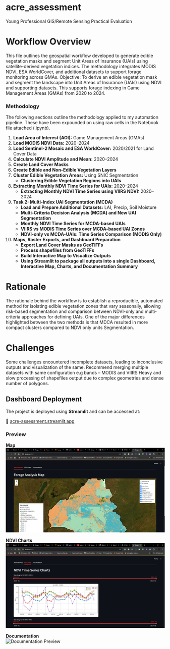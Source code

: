 # acre_assessment

Young Professional GIS/Remote Sensing Practical Evaluation

# Workflow Overview

This file outlines the geospatial workflow developed to generate edible vegetation masks and segment Unit Areas of Insurance (UAIs) using satellite-derived vegetation indices. The methodology integrates MODIS NDVI, ESA WorldCover, and additional datasets to support forage monitoring across GMAs.
Objective: To derive an edible vegetation mask and segment the landscape into Unit Areas of Insurance (UAIs) using NDVI and supporting datasets. This supports forage indexing in Game Management Areas (GMAs) from 2020 to 2024.

### Methodology

The following sections outline the methodology applied to my automation pipeline. These have been expounded on using raw cells in the Notebook file attached (.ipynb).

1. **Load Area of Interest (AOI):** Game Management Areas (GMAs)
2. **Load MODIS NDVI Data:** 2020–2024
3. **Load Sentinel-2 Mosaic and ESA WorldCover:** 2020/2021 for Land Cover Data
4. **Calculate NDVI Amplitude and Mean:** 2020–2024
5. **Create Land Cover Masks**
6. **Create Edible and Non-Edible Vegetation Layers**
7. **Cluster Edible Vegetation Areas:** Using SNIC Segmentation
   - **Clustering Edible Vegetation Regions into UAIs**
8. **Extracting Monthly NDVI Time Series for UAIs:** 2020–2024
   - **Extracting Monthly NDVI Time Series using VIIRS NDVI:** 2020–2024
9. **Task 2: Multi-Index UAI Segmentation (MCDA)**
   - **Load and Prepare Additional Datasets:** LAI, Precip, Soil Moisture
   - **Multi-Criteria Decision Analysis (MCDA) and New UAI Segmentation**
   - **Monthly NDVI Time Series for MCDA-based UAIs**
   - **VIIRS vs MODIS Time Series over MCDA-based UAI Zones**
   - **NDVI-only vs MCDA-UAIs: Time Series Comparison (MODIS Only)**
10. **Maps, Raster Exports, and Dashboard Preparation**
    - **Export Land Cover Masks as GeoTIFFs**
    - **Process shapefiles from GeoTIFFs**
    - **Build Interactive Map to Visualize Outputs**
    - **Using Streamlit to package all outputs into a single Dashboard, Interactive Map, Charts, and Documentation Summary**

# Rationale

The rationale behind the workflow is to establish a reproducible, automated method for isolating edible vegetation zones that vary seasonally, allowing risk-based segmentation and comparison between NDVI-only and multi-criteria approaches for defining UAIs. One of the major differences highlighted between the two methods is that MDCA resulted in more compact clusters compared to NDVI only units Segmentation.

# Challenges

Some challenges encountered incomplete datasets, leading to inconclusive outputs and visualization of the same. Recommend merging multiple datasets with same configuration e.g bands – MODIS and VIIRS
Heavy and slow processing of shapefiles output due to complex geometries and dense number of polygons.

## Dashboard Deployment

The project is deployed using **Streamlit** and can be accessed at:

🔗 [acre-assessment.streamlit.app](https://acre-assessment.streamlit.app/)

### Preview

**Map**  
![Map Preview](assets/map.png)

**NDVI Charts**  
![NDVI Chart](assets/charts.png)

**Documentation**  
![Documentation Preview](/documentation.png)
